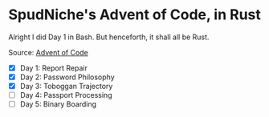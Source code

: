 # SpudNiche's Advent of Code, in Rust

Alright I did Day 1 in Bash. But henceforth, it shall all be Rust.

Source: [Advent of Code](https://adventofcode.com/2020)

- [x] Day 1: Report Repair 
- [x] Day 2: Password Philosophy
- [x] Day 3: Toboggan Trajectory
- [ ] Day 4: Passport Processing
- [ ] Day 5: Binary Boarding
